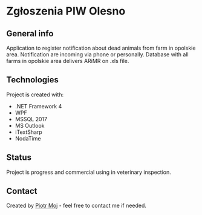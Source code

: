 # Zgłoszenia PIW Olesno

## General info
Application to register notification about dead animals from farm in opolskie area. Notification are incoming via phone or personally.
Database with all farms in opolskie area delivers ARiMR on .xls file. 

## Technologies
Project is created with:
* .NET Framework 4
* WPF
* MSSQL 2017
* MS Outlook
* iTextSharp
* NodaTime

## Status
Project is progress and commercial using in veterinary inspection.

## Contact
Created by [Piotr Moj](https://www.piwolesno.pl/) - feel free to contact me if needed.
